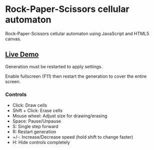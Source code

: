 # Rock-Paper-Scissors cellular automaton

Rock-Paper-Scissors cellular automaton using JavaScript and HTML5 canvas.

## [Live Demo](https://robyt3.github.io/automaton/)

Generation must be restarted to apply settings.

Enable fullscreen (F11) then restart the generation to cover the entire screen.

### Controls

- Click: Draw cells
- Shift + Click: Erase cells
- Mouse wheel: Adjust size for drawing/erasing
- Space: Pause/Unpause
- S: Single step forward
- R: Restart generation
- +/-: Increase/Decrease speed (hold shift to change faster)
- H: Hide controls completely
